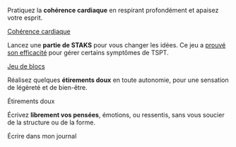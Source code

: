 <div class="tab">
    <div class="tileset">
        <div class="tile" style="flex: 5;">
            <img src="{{ ASSET ../assets/pictures/respiration.webp }}" alt="" />
            <div>
                <p>Pratiquez la <b>cohérence cardiaque</b> en respirant profondément et apaisez votre esprit.</p>
                <div class="actions">
                    <a href="/coherence">Cohérence cardiaque</a>
                </div>
            </div>
        </div>
        <div class="tile" style="flex: 6;">
            <img src="{{ ASSET ../assets/pictures/staks.webp }}" alt="" />
            <div>
                <p>Lancez une <b>partie de STAKS</b> pour vous changer les idées. Ce jeu a <a href="https://www.nature.com/articles/mp201723" target="_blank">prouvé son efficacité</a> pour gérer certains symptômes de TSPT.</p>
                <div class="actions">
                    <a href="/staks">Jeu de blocs</a>
                </div>
            </div>
        </div>
        <div class="tile" style="flex: 6;">
            <img src="{{ ASSET ../assets/pictures/etirements.webp }}" alt="" />
            <div>
                <p>Réalisez quelques <b>étirements doux</b> en toute autonomie, pour une sensation de légèreté et de bien-être.</p>
                <div class="actions">
                    <a class="disabled">Étirements doux</a>
                </div>
            </div>
        </div>
        <div class="tile" style="flex: 5;">
            <img src="{{ ASSET ../assets/pictures/ecriture.webp }}" alt="" />
            <div>
                <p>Écrivez <b>librement vos pensées</b>, émotions, ou ressentis, sans vous soucier de la structure ou de la forme.</p>
                <div class="actions">
                    <a class="disabled">Écrire dans mon journal</a>
                </div>
            </div>
        </div>
    </div>
</div>
